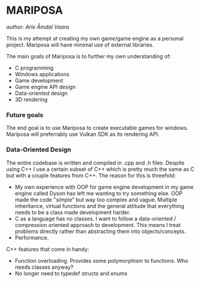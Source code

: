 # MARIPOSA
*author: Arle Åmdal Vaara*

This is my attempt at creating my own game/game engine as a personal project. Mariposa will have minimal use of external libraries.

The main goals of Mariposa is to further my own understanding of:
 - C programming
 - Windows applications
 - Game development
 - Game engine API design
 - Data-oriented design
 - 3D rendering

### Future goals
The end goal is to use Mariposa to create executable games for windows. Mariposa will preferrably use Vulkan SDK as its rendering API.

### Data-Oriented Design
The entire codebase is written and compiled in .cpp and .h files. Despite using C++ I use a certain subset of C++ which is
pretty much the same as C but with a couple features from C++. The reason for this is threefold:
* My own experience with OOP for game engine development in my game engine called Dyson has left me wanting to try something else. OOP made the code "simple" but way too complex and vague. Multiple inheritance, virtual functions and the general attitude that everything needs to be a class made development harder.
* C as a language has no classes. I want to follow a data-oriented / compression oriented approach to development. This means I treat problems directly rather than abstracting them into objects/concepts.
* Performance.

C++ features that come in handy:
* Function overloading. Provides some polymorphism to functions. Who needs classes anyway?
* No longer need to typedef structs and enums